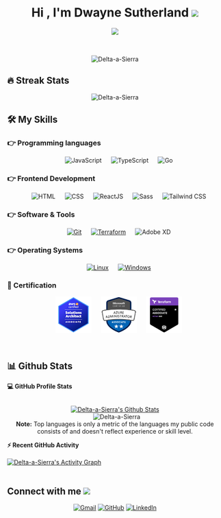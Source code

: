 <h1 align="center">Hi , I'm Dwayne Sutherland <img src="https://media.giphy.com/media/hvRJCLFzcasrR4ia7z/giphy.gif" width="35"></h1>
<p align="center">
  <a href="https://github.com/DenverCoder1/readme-typing-svg"><img src="https://readme-typing-svg.herokuapp.com?lines=DevOps+Engineer;Solutions+Architect;Automation+Addict;Azure+Administrator;Terraform+Associate;Self+Taught+Developer;Always%20learning%20new%20things&center=true&width=500&height=50"></a>
</p>
<br>
 <!-- <p align="center"><a href="https://dwaynesutherland.com/">My Website</a> </p> -->
<p align="center"> 
	<img src="https://komarev.com/ghpvc/?username=Delta-a-Sierra&label=Profile%20views&color=0e75b6&style=plastic" alt="Delta-a-Sierra" /> 
</p>

## 🔥 Streak Stats

<p align="center"><img src="https://github-readme-streak-stats.herokuapp.com/?user=Delta-a-Sierra&theme=algolia" alt="Delta-a-Sierra" /></p>

## 🛠️ My Skills

### 👉 Programming languages

<p align="center">
    &emsp;
    <img alt="JavaScript" src="https://img.shields.io/badge/JavaScript-323330?style=for-the-badge&logo=javascript&logoColor=F7DF1E">
    &emsp;
    <img alt="TypeScript" src="https://shields.io/badge/TypeScript-3178C6?logo=TypeScript&logoColor=FFF&style=for-the-badge">
    &emsp;
    <img alt="Go" src="https://img.shields.io/badge/go-%2300ADD8.svg?style=for-the-badge&logo=go&logoColor=white">

</p>

### 👉 Frontend Development

<p align="center"> 
  &emsp; 
   <img alt="HTML" src="https://img.shields.io/badge/HTML5-E34F26?style=for-the-badge&logo=html5&logoColor=white">
  &emsp;
    <img alt="CSS" src="https://img.shields.io/badge/CSS3-1572B6?style=for-the-badge&logo=css3&logoColor=white">
    &emsp;
  <img alt="ReactJS" src="https://img.shields.io/badge/React-20232A?style=for-the-badge&logo=react&logoColor=61DAFB">
     &emsp;
  <img alt="Sass" src="https://img.shields.io/badge/Sass-CC6699?style=for-the-badge&logo=sass&logoColor=white">
       &emsp;
  <img alt="Tailwind CSS" src="https://img.shields.io/badge/Tailwind_CSS-38B2AC?style=for-the-badge&logo=tailwind-css&logoColor=white">      
</p>

### 👉 Software & Tools

<p align="center">
  &emsp;
    <a href="#"><img alt="Git" src="https://img.shields.io/badge/GIT-E44C30?style=for-the-badge&logo=git&logoColor=white"></a>
      &emsp;
    <a href="#"><img alt="Terraform" style="width:4rem" src="https://cdn-ssl-devio-img.classmethod.jp/wp-content/uploads/2019/05/terraform-eyecatch-960x504.png"></a>
  &emsp;
  <img alt="Adobe XD" src="https://img.shields.io/badge/Adobe%20XD-470137?style=for-the-badge&logo=Adobe%20XD&logoColor=#FF61F6">
</p>

### 👉 Operating Systems

<p align="center">
  &emsp;
    <a href="#"><img alt="Linux" src="https://img.shields.io/badge/Linux-FCC624?style=for-the-badge&logo=linux&logoColor=black"></a>
  &emsp;
    <a href="#"><img alt="Windows" src="https://img.shields.io/badge/Windows-0078D6?style=for-the-badge&logo=windows&logoColor=white"></a>
</p>

### :book: Certification

<p align="center">
  &emsp;
    <a target="_blank" href="https://www.credly.com/badges/5b1087e4-2b78-466e-b60d-87f726d826ea/public_url"><img alt="AWS Solutions Associate" src="https://github.com/Delta-a-Sierra/Delta-a-Sierra/blob/certifications/images/aws-solutions-associate.png" style="width: 84px; height: 84px;"></a>
  &emsp;
    <a target="_blank" href="#"><img alt="Azure Administrator" src="https://github.com/Delta-a-Sierra/Delta-a-Sierra/blob/certifications/images/azure-admin.png" style="width: 84px; height: 84px;"></a>
  &emsp;
    <a target="_blank" href="https://www.credly.com/badges/c14d6141-24aa-49e5-9364-5d226a279f48/public_url"><img alt="Terraform Associate" src="https://github.com/Delta-a-Sierra/Delta-a-Sierra/blob/certifications/images/terraform-associate.png" style="width: 84px; height: 84px;"></a>
</p>

<br/>

## 📊 Github Stats

  <summary><b>💻 GitHub Profile Stats</b></summary>
  <br/>
  <p align="center">
    <a href="https://github.com/anuraghazra/github-readme-stats"><img alt="Delta-a-Sierra's Github Stats" src="https://github-readme-stats.vercel.app/api?username=Delta-a-Sierra&show_icons=true&count_private=true&theme=algolia" height="192px"/></a>
<br/>
  &nbsp;
	  <img src="https://github-readme-stats.vercel.app/api/top-langs?username=Delta-a-Sierra&langs_count=10&show_icons=true&locale=en&layout=compact&theme=algolia" alt="Delta-a-Sierra" height="192px"/>
  <br/>
  <b>Note:</b> Top languages is only a metric of the languages my public code consists of and doesn't reflect experience or skill level.
  </p>

  <summary><b>⚡ Recent GitHub Activity</b></summary>
  <br/>
   <a href="https://github.com/Delta-a-Sierra"><img alt="Delta-a-Sierra's Activity Graph" src="https://activity-graph.herokuapp.com/graph?username=Delta-a-Sierra&custom_title=Delta-a-Sierra's%20Contribution%20Graph&theme=react-dark" /></a>
  <br/>

<br/>

## Connect with me <img src="https://media.giphy.com/media/iY8CRBdQXODJSCERIr/giphy.gif" width="30px">

<p align="center">
	<a  href="mailto:dwayneasutherland@gmail.com"><img img src="https://img.shields.io/badge/Gmail-D14836?style=for-the-badge&logo=gmail&logoColor=white" alt="Gmail"/></a>
	<a href="https://github.com/Delta-a-Sierra"><img src="https://img.shields.io/badge/GitHub-100000?style=for-the-badge&logo=github&logoColor=white" alt="GitHub"/></a>
	<a href="https://www.linkedin.com/in/dwayne-sutherland-207a01157/"><img src="https://img.shields.io/badge/LinkedIn-0077B5?style=for-the-badge&logo=linkedin&logoColor=white" alt="LinkedIn"/></a>
</p>
